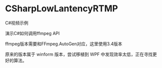 # CSharpLowLantencyRTMP
C#视频示例

演示C#如何调用ffmpeg API

ffmpeg版本需要和FFmpeg.AutoGen对应，这里使用3.4版本

原来的版本属于 winform 版本，尝试移植到 WPF 中发现效率太低，正在寻找更好的算法。
